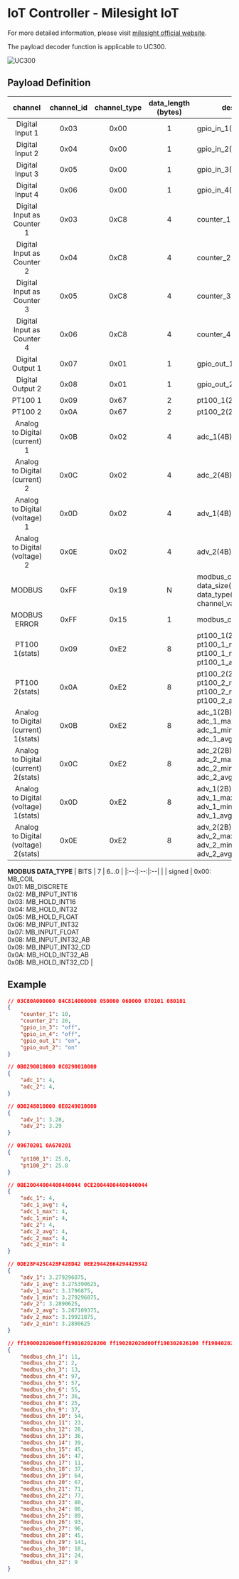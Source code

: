# IoT Controller - Milesight IoT

For more detailed information, please visit [milesight official website](https://www.milesight-iot.com).

The payload decoder function is applicable to UC300.

![UC300](UC300.png)

## Payload Definition

|               channel                | channel_id | channel_type | data_length (bytes) | description                                                           |
| :----------------------------------: | :--------: | :----------: | :-----------------: | --------------------------------------------------------------------- |
|           Digital Input 1            |    0x03    |     0x00     |          1          | gpio_in_1(1B)                                                         |
|           Digital Input 2            |    0x04    |     0x00     |          1          | gpio_in_2(1B)                                                         |
|           Digital Input 3            |    0x05    |     0x00     |          1          | gpio_in_3(1B)                                                         |
|           Digital Input 4            |    0x06    |     0x00     |          1          | gpio_in_4(1B)                                                         |
|      Digital Input as Counter 1      |    0x03    |     0xC8     |          4          | counter_1(4B)                                                         |
|      Digital Input as Counter 2      |    0x04    |     0xC8     |          4          | counter_2(4B)                                                         |
|      Digital Input as Counter 3      |    0x05    |     0xC8     |          4          | counter_3(4B)                                                         |
|      Digital Input as Counter 4      |    0x06    |     0xC8     |          4          | counter_4(4B)                                                         |
|           Digital Output 1           |    0x07    |     0x01     |          1          | gpio_out_1(1B)                                                        |
|           Digital Output 2           |    0x08    |     0x01     |          1          | gpio_out_2(1B)                                                        |
|               PT100 1                |    0x09    |     0x67     |          2          | pt100_1(2B)                                                           |
|               PT100 2                |    0x0A    |     0x67     |          2          | pt100_2(2B)                                                           |
|    Analog to Digital (current) 1     |    0x0B    |     0x02     |          4          | adc_1(4B)                                                             |
|    Analog to Digital (current) 2     |    0x0C    |     0x02     |          4          | adc_2(4B)                                                             |
|    Analog to Digital (voltage) 1     |    0x0D    |     0x02     |          4          | adv_1(4B)                                                             |
|    Analog to Digital (voltage) 2     |    0x0E    |     0x02     |          4          | adv_2(4B)                                                             |
|                MODBUS                |    0xFF    |     0x19     |          N          | modbus_chn_id(1B) + data_size(1B) + data_type(1B) + channel_value(MB) |
|             MODBUS ERROR             |    0xFF    |     0x15     |          1          | modbus_chn_id_alarm(1B)                                               |
|            PT100 1(stats)            |    0x09    |     0xE2     |          8          | pt100_1(2B) + pt100_1_max(2B) + pt100_1_min(2B) + pt100_1_avg(2B)     |
|            PT100 2(stats)            |    0x0A    |     0xE2     |          8          | pt100_2(2B) + pt100_2_max(2B) + pt100_2_min(2B) + pt100_2_avg(2B)     |
| Analog to Digital (current) 1(stats) |    0x0B    |     0xE2     |          8          | adc_1(2B) + adc_1_max(2B) + adc_1_min(2B) + adc_1_avg(2B)             |
| Analog to Digital (current) 2(stats) |    0x0C    |     0xE2     |          8          | adc_2(2B) + adc_2_max(2B) + adc_2_min(2B) + adc_2_avg(2B)             |
| Analog to Digital (voltage) 1(stats) |    0x0D    |     0xE2     |          8          | adv_1(2B) + adv_1_max(2B) + adv_1_min(2B) + adv_1_avg(2B)             |
| Analog to Digital (voltage) 2(stats) |    0x0E    |     0xE2     |          8          | adv_2(2B) + adv_2_max(2B) + adv_2_min(2B) + adv_2_avg(2B)             |

**MODBUS DATA_TYPE**
| BITS | 7 | 6...0 |
|:--:|:--:|:--|
| | signed | 0x00: MB_COIL<br/>0x01: MB_DISCRETE<br />0x02: MB_INPUT_INT16<br/>0x03: MB_HOLD_INT16<br/>0x04: MB_HOLD_INT32<br/>0x05: MB_HOLD_FLOAT<br/>0x06: MB_INPUT_INT32<br/>0x07: MB_INPUT_FLOAT<br/>0x08: MB_INPUT_INT32_AB<br/>0x09: MB_INPUT_INT32_CD<br/>0x0A: MB_HOLD_INT32_AB<br/>0x0B: MB_HOLD_INT32_CD |

## Example

```JSON
// 03C80A000000 04C814000000 050000 060000 070101 080101
{
    "counter_1": 10,
    "counter_2": 20,
    "gpio_in_3": "off",
    "gpio_in_4": "off",
    "gpio_out_1": "on",
    "gpio_out_2": "on"
}

// 0B0290010000 0C0290010000
{
    "adc_1": 4,
    "adc_2": 4,
}

// 0D0248010000 0E0249010000
{
    "adv_1": 3.28,
    "adv_2": 3.29
}

// 09670201 0A670201
{
    "pt100_1": 25.8,
    "pt100_2": 25.8
}

// 0BE20044004400440044 0CE20044004400440044
{
    "adc_1": 4,
    "adc_1_avg": 4,
    "adc_1_max": 4,
    "adc_1_min": 4,
    "adc_2": 4,
    "adc_2_avg": 4,
    "adc_2_max": 4,
    "adc_2_min": 4
}

// 0DE28F425C428F428D42 0EE29442664294429342
{
    "adv_1": 3.279296875,
    "adv_1_avg": 3.275390625,
    "adv_1_max": 3.1796875,
    "adv_1_min": 3.279296875,
    "adv_2": 3.2890625,
    "adv_2_avg": 3.287109375,
    "adv_2_max": 3.19921875,
    "adv_2_min": 3.2890625
}

// ff190002020b00ff190102020200 ff190202020d00ff190302026100 ff190402023900ff190502023700 ff190602022400ff190702021900 ff190802022500ff190902023600 ff190a02021700ff190b02021c00 ff190c02022400ff190d02022700 ff190e02022d00ff190f02022f00 ff191002020b00ff191102022500 ff191202024000ff191302024300 ff191402024700ff191502024d00 ff191602025000ff191702025600 ff191802025900ff191902025d00 ff191a02026000ff191b02022d00 ff191c02028d00ff191d02021200 ff191e02021800ff191f02020900
{
    "modbus_chn_1": 11,
    "modbus_chn_2": 2,
    "modbus_chn_3": 13,
    "modbus_chn_4": 97,
    "modbus_chn_5": 57,
    "modbus_chn_6": 55,
    "modbus_chn_7": 36,
    "modbus_chn_8": 25,
    "modbus_chn_9": 37,
    "modbus_chn_10": 54,
    "modbus_chn_11": 23,
    "modbus_chn_12": 28,
    "modbus_chn_13": 36,
    "modbus_chn_14": 39,
    "modbus_chn_15": 45,
    "modbus_chn_16": 47,
    "modbus_chn_17": 11,
    "modbus_chn_18": 37,
    "modbus_chn_19": 64,
    "modbus_chn_20": 67,
    "modbus_chn_21": 71,
    "modbus_chn_22": 77,
    "modbus_chn_23": 80,
    "modbus_chn_24": 86,
    "modbus_chn_25": 89,
    "modbus_chn_26": 93,
    "modbus_chn_27": 96,
    "modbus_chn_28": 45,
    "modbus_chn_29": 141,
    "modbus_chn_30": 18,
    "modbus_chn_31": 24,
    "modbus_chn_32": 9
}
```
